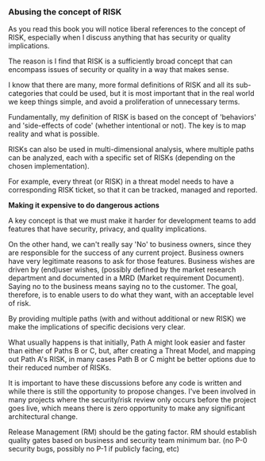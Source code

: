 ### Abusing the concept of RISK

As you read this book you will notice liberal references to the concept of RISK, especially when I discuss anything that has security or quality implications.

The reason is I find that RISK is a sufficiently broad concept that can encompass issues of security or quality in a way that makes sense.

I know that there are many, more formal definitions of RISK and all its sub-categories that could be used, but it is most important that in the real world we keep things simple, and avoid a proliferation of unnecessary terms.

Fundamentally, my definition of RISK is based on the concept of 'behaviors' and 'side-effects of code' (whether intentional or not). The key is to map reality and what is possible.

RISKs can also be used in multi-dimensional analysis, where multiple paths can be analyzed, each with a specific set of RISKs (depending on the chosen implementation).

For example, every threat (or RISK) in a threat model needs to have a corresponding RISK ticket, so that it can be tracked, managed and reported.

**Making it expensive to do dangerous actions**

A key concept is that we must make it harder for development teams to add features that have security, privacy, and quality implications.

On the other hand, we can't really say 'No' to business owners, since they are responsible for the success of any current project. Business owners have very legitimate reasons to ask for those features. Business wishes are driven by (end)user wishes, (possibly defined by the market research department and documented in a MRD (Market requirement Document). Saying no to the business means saying no to the customer. The goal, therefore, is to enable users to do what they want, with an acceptable level of risk.

By providing multiple paths (with and without additional or new RISK) we make the implications of specific decisions very clear.

What usually happens is that initially, Path A might look easier and faster than either of Paths B or C, but, after creating a Threat Model, and mapping out Path A's RISK, in many cases Path B or C might be better options due to their reduced number of RISKs.

It is important to have these discussions before any code is written and while there is still the opportunity to propose changes. I've been involved in many projects where the security/risk review only occurs before the project goes live, which means there is zero opportunity to make any significant architectural change.

Release Management (RM) should be the gating factor. RM should establish quality gates based on business and security team minimum bar. (no P-0 security bugs, possibly no P-1 if publicly facing, etc)

